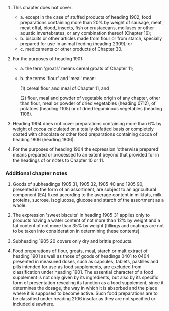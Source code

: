 1. This chapter does not cover:

    - a. except in the case of stuffed products of heading 1902, food preparations containing more than 20% by weight of sausage, meat, meat offal, blood, insects, fish or crustaceans, molluscs or other aquatic invertebrates, or any combination thereof (Chapter 16);
    - b. biscuits or other articles made from flour or from starch, specially prepared for use in animal feeding (heading 2309); or
    - c. medicaments or other products of Chapter 30.

2. For the purposes of heading 1901:

    - a. the term 'groats' means cereal groats of Chapter 11;
    
    - b. the terms 'flour' and 'meal' mean:
    
        (1) cereal flour and meal of Chapter 11, and
    
        (2) flour, meal and powder of vegetable origin of any chapter, other than flour, meal or powder of dried vegetables (heading 0712), of potatoes (heading 1105) or of dried leguminous vegetables (heading 1106).

3. Heading 1904 does not cover preparations containing more than 6% by weight of cocoa calculated on a totally defatted basis or completely coated with chocolate or other food preparations containing cocoa of heading 1806 (heading 1806).

4. For the purposes of heading 1904 the expression 'otherwise prepared' means prepared or processed to an extent beyond that provided for in the headings of or notes to Chapter 10 or 11.

### Additional chapter notes

1. Goods of subheadings 1905 31, 1905 32, 1905 40 and 1905 90, presented in the form of an assortment, are subject to an agricultural component (EA) fixed according to the average content in milkfats, milk proteins, sucrose, isoglucose, glucose and starch of the assortment as a whole.

2. The expression 'sweet biscuits' in heading 1905 31 applies only to products having a water content of not more than 12% by weight and a fat content of not more than 35% by weight (fillings and coatings are not to be taken into consideration in determining these contents).

3. Subheading 1905 20 covers only dry and brittle products.

4. Food preparations of flour, groats, meal, starch or malt extract of heading 1901 as well as those of goods of headings 0401 to 0404 presented in measured doses, such as capsules, tablets, pastilles and pills intended for use as food supplements, are excluded from classification under heading 1901. The essential character of a food supplement is not only given by its ingredients, but also by its specific form of presentation revealing its function as a food supplement, since it determines the dosage, the way in which it is absorbed and the place where it is supposed to become active. Such food preparations are to be classified under heading 2106 insofar as they are not specified or included elsewhere.
